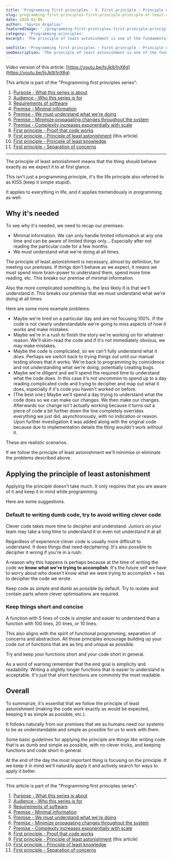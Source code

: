 ```yaml
---
title: 'Programming first principles - 9. First principle - Principle of least astonishment'
slug: programming-first-principles-first-principle-principle-of-least-astonishment
date: 2020-01-06
author: 'Spyros Argalias'
featuredImage: './programming-first-principles-first-principle-principle-of-least-astonishment.png'
category: 'Programming principles'
excerpt: 'The principle of least astonishment is one of the fundamental principles in software development. Possibly the most important there is.'

seoTitle: 'Programming first principles - First principle - Principle of least astonishment'
seoDescription: 'The principle of least astonishment is one of the fundamental principles in software development. Possibly the most important there is.'
---
```


Video version of this article: [https://youtu.be/hjJkIb1nX6g](https://youtu.be/hjJkIb1nX6g)


This article is part of the "Programming first principles series":
1. [Purpose - What this series is about](/blog/programming-first-principles-purpose-what-this-series-is-about/)
2. [Audience - Who this series is for](/blog/programming-first-principles-audience-who-this-series-is-for/)
3. [Requirements of software](/blog/programming-first-principles-requirements-of-software/)
4. [Premise - Minimal information](/blog/programming-first-principles-premise-minimal-information/)
5. [Premise - We must understand what we're doing](/blog/programming-first-principles-premise-we-must-understand-what-were-doing/)
6. [Premise - Minimize propagating changes throughout the system](/blog/programming-first-principles-premise-minimize-propagating-changes/)
7. [Premise - Complexity increases exponentially with scale](/blog/programming-first-principles-premise-complexity-increases-exponentially-with-scale/)
8. [First principle - Proof that code works](/blog/programming-first-principles-first-principle-proof-that-code-works/)
9. [First principle - Principle of least astonishment](/blog/programming-first-principles-first-principle-principle-of-least-astonishment/) (this article)
10. [First principle - Principle of least knowledge](/blog/programming-first-principles-first-principle-principle-of-least-knowledge/)
11. [First principle - Separation of concerns](/blog/programming-first-principles-first-principle-separation-of-concerns/)

---

The principle of least astonishment means that the thing should behave exactly as we expect it to at first glance.

This isn't just a programming principle, it's the life principle also referred to as KISS (keep it simple stupid).

It applies to everything in life, and it applies tremendously in programming as well.

## Why it's needed

To see why it's needed, we need to recap our premises:

- Minimal information. We can only handle limited information at any one time and can be aware of limited things only... Especially after not reading the particular code for a few months.
- We must understand what we're doing at all times.

The principle of least astonishment is necessary, almost by definition, for meeting our premises. If things don't behave as we expect, it means we must spend more brain-power to understand them, spend more time reading, etc. This breaks our premise of minimal information.

Also the more complicated something is, the less likely it is that we'll understand it. This breaks our premise that we must understand what we're doing at all times.

Here are some more example problems:

- Maybe we're tired on a particular day and are not focusing 100%. If the code is not clearly understandable we're going to miss aspects of how it works and make mistakes.
- Maybe we're in a rush to finish the story we're working on for whatever reason. We'll skim-read the code and if it's not immediately obvious, we may make mistakes.
- Maybe the code is complicated, so we can't fully understand what it does. Perhaps we switch back to trying things out until our manual testing shows that it works. We're back to programming by coincidence and not understanding what we're doing, potentially creating bugs.
- Maybe we're diligent and we'll spend the required time to understand what the code does. In this case it's not uncommon to spend up to a day reading complicated code and trying to decipher and map out what it does, especially if it's code you haven't worked on before.
- (The best one:) Maybe we'll spend a day trying to understand what the code does so we can make our changes. We then make our changes. Afterwards our change isn't actually working because it turns out a piece of code a bit further down the line completely overrides everything we just did, asynchronously, with no indication or reason. Upon further investigation it was added along with the original code because due to implementation details the thing wouldn't work without it.

These are realistic scenarios.

If we follow the principle of least astonishment we'll minimise or eliminate the problems described above.

## Applying the principle of least astonishment

Applying the principle doesn't take much. It only requires that you are aware of it and keep it in mind while programming.

Here are some suggestions.

### Default to writing dumb code, try to avoid writing clever code

Clever code takes more time to decipher and understand. Juniors on your team may take a long time to understand it or even not understand it at all.

Regardless of experience clever code is usually more difficult to understand. It does things that need deciphering. It's also possible to decipher it wrong if you're in a rush.

A reason why this happens is perhaps because at the time of writing the code we **know what we're trying to accomplish**. It's the future self we have to worry about who doesn't know what we were trying to accomplish + has to decipher the code we wrote.

Keep code as simple and dumb as possible by default. Try to isolate and contain parts where clever optimisations are required.

### Keep things short and concise

A function with 5 lines of code is simpler and easier to understand than a function with 100 lines, 20 lines, or 10 lines.

This also aligns with the spirit of functional programming, separation of concerns and abstraction. All those principles encourage building up your code out of functions that are as tiny and unique as possible.

Try and keep your functions short and your code short in general.

As a word of warning remember that the end goal is simplicity and readability. Writing a slightly longer functions that is easier to understand is acceptable. It's just that short functions are commonly the most readable.

## Overall

To summarize, it's essential that we follow the principle of least astonishment (making the code work exactly as would be expected, keeping it as simple as possible, etc.).

It follows naturally from our premises that we as humans need our systems to be as understandable and simple as possible for us to work with them.

Some basic guidelines for applying the principle are things like writing code that is as dumb and simple as possible, with no clever tricks, and keeping functions and code short in general.

At the end of the day the most important thing is focusing on the principle. If we keep it in mind we'll naturally apply it and actively search for ways to apply it better.

---

This article is part of the "Programming first principles series":
1. [Purpose - What this series is about](/blog/programming-first-principles-purpose-what-this-series-is-about/)
2. [Audience - Who this series is for](/blog/programming-first-principles-audience-who-this-series-is-for/)
3. [Requirements of software](/blog/programming-first-principles-requirements-of-software/)
4. [Premise - Minimal information](/blog/programming-first-principles-premise-minimal-information/)
5. [Premise - We must understand what we're doing](/blog/programming-first-principles-premise-we-must-understand-what-were-doing/)
6. [Premise - Minimize propagating changes throughout the system](/blog/programming-first-principles-premise-minimize-propagating-changes/)
7. [Premise - Complexity increases exponentially with scale](/blog/programming-first-principles-premise-complexity-increases-exponentially-with-scale/)
8. [First principle - Proof that code works](/blog/programming-first-principles-first-principle-proof-that-code-works/)
9. [First principle - Principle of least astonishment](/blog/programming-first-principles-first-principle-principle-of-least-astonishment/) (this article)
10. [First principle - Principle of least knowledge](/blog/programming-first-principles-first-principle-principle-of-least-knowledge/)
11. [First principle - Separation of concerns](/blog/programming-first-principles-first-principle-separation-of-concerns/)
